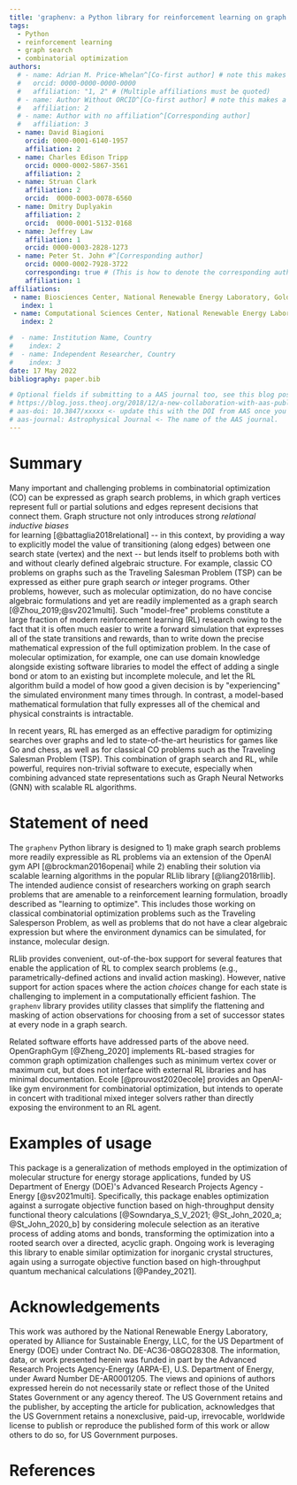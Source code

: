 ```yaml
---
title: 'graphenv: a Python library for reinforcement learning on graph search spaces'
tags:
  - Python
  - reinforcement learning
  - graph search
  - combinatorial optimization
authors:
  # - name: Adrian M. Price-Whelan^[Co-first author] # note this makes a footnote saying 'Co-first author'
  #   orcid: 0000-0000-0000-0000
  #   affiliation: "1, 2" # (Multiple affiliations must be quoted)
  # - name: Author Without ORCID^[Co-first author] # note this makes a footnote saying 'Co-first author'
  #   affiliation: 2
  # - name: Author with no affiliation^[Corresponding author]
  #   affiliation: 3
  - name: David Biagioni
    orcid: 0000-0001-6140-1957
    affiliation: 2
  - name: Charles Edison Tripp
    orcid: 0000-0002-5867-3561
    affiliation: 2
  - name: Struan Clark
    affiliation: 2
    orcid:  0000-0003-0078-6560
  - name: Dmitry Duplyakin
    affiliation: 2
    orcid:  0000-0001-5132-0168
  - name: Jeffrey Law
    affiliation: 1
    orcid: 0000-0003-2828-1273    
  - name: Peter St. John #^[Corresponding author]
    orcid: 0000-0002-7928-3722
    corresponding: true # (This is how to denote the corresponding author)    
    affiliation: 1    
affiliations:
 - name: Biosciences Center, National Renewable Energy Laboratory, Golden CO 80401, USA
   index: 1
 - name: Computational Sciences Center, National Renewable Energy Laboratory, Golden CO 80401, USA
   index: 2

#  - name: Institution Name, Country
#    index: 2
#  - name: Independent Researcher, Country
#    index: 3
date: 17 May 2022
bibliography: paper.bib

# Optional fields if submitting to a AAS journal too, see this blog post:
# https://blog.joss.theoj.org/2018/12/a-new-collaboration-with-aas-publishing
# aas-doi: 10.3847/xxxxx <- update this with the DOI from AAS once you know it.
# aas-journal: Astrophysical Journal <- The name of the AAS journal.
---
```


# Summary

Many important and challenging problems in combinatorial optimization (CO) can be
expressed as graph search problems, in which graph vertices represent full or partial
solutions and edges represent decisions that connect them. 
Graph structure not only introduces strong _relational inductive biases_  
for learning [@battaglia2018relational] -- in this context, by providing a way to 
explicitly model the value of transitioning (along edges) between one search state (vertex) 
and the next -- but lends itself to problems both with and without clearly 
defined algebraic structure.  For example, classic CO problems on graphs such as the Traveling Salesman Problem (TSP) can be expressed as either pure graph search _or_ integer programs.  Other problems, however, such as molecular optimization, do no have concise algebraic formulations and yet are readily
implemented as a graph search [@Zhou_2019;@sv2021multi].  Such "model-free" problems constitute
a large fraction of modern reinforcement learning (RL) research owing to the fact that it is often much easier to write a forward simulation that expresses all of the state transitions and rewards, than to write down the precise mathematical expression of the full optimization problem.  In the case of 
molecular optimization, for example, one can use domain knowledge alongside existing software
libraries to model the effect of adding a single bond or atom to an existing but incomplete
molecule, and let the RL algorithm build a model of how good a given decision is by "experiencing"
the simulated environment many times through.  In contrast, a model-based mathematical 
formulation that fully expresses all of the chemical and physical constraints is intractable.

In recent  years, RL has emerged as an effective paradigm for optimizing searches over graphs 
and led to state-of-the-art heuristics for games like Go and chess, as well as for classical CO
problems such as the Traveling Salesman Problem (TSP).  This combination of graph search
and RL, while powerful, requires non-trivial software to execute, especially when
combining advanced state representations such as Graph Neural Networks (GNN) with
scalable RL algorithms.

# Statement of need

The `graphenv` Python library is designed to 1) make graph search problems more readily
expressible as RL problems via an extension of the OpenAI gym API [@brockman2016openai]
while 2) enabling their solution via scalable learning algorithms in the popular RLlib
library [@liang2018rllib].  The intended audience consist of researchers working on graph search problems that are amenable to a reinforcement learning formulation, broadly described as "learning to optimize". This includes those working on classical combinatorial optimization problems such as the Traveling Salesperson Problem, as well as problems that do not have a clear algebraic expression but where the environment dynamics can be simulated, for instance, molecular design.

RLlib provides convenient, out-of-the-box support for several features that enable the application
of RL to complex search problems (e.g., parametrically-defined actions and invalid action masking).
However, native support for action spaces where the action
_choices_ change for each state is challenging to implement in a computationally
efficient fashion. The `graphenv` library provides utility classes that simplify the
flattening and masking of action observations for choosing from a set of successor
states at every node in a graph search.

Related software efforts have addressed parts of the above need. OpenGraphGym [@Zheng_2020] implements RL-based stragies for common graph optimization challenges such as minimum vertex cover or maximum cut, but does not interface with external RL libraries and has minimal documentation. Ecole [@prouvost2020ecole] provides an OpenAI-like gym environment for combinatorial optimization, but intends to operate in concert with traditional mixed integer solvers rather than directly exposing the environment to an RL agent.


# Examples of usage

This package is a generalization of methods employed in the optimization of molecular
structure for energy storage applications, funded by US Department of Energy (DOE)'s Advanced Research Projects
Agency - Energy [@sv2021multi]. Specifically, this package enables optimization against
a surrogate objective function based on high-throughput density functional theory
calculations [@Sowndarya_S_V_2021; @St_John_2020_a; @St_John_2020_b] by considering
molecule selection as an iterative process of adding atoms and bonds, transforming the
optimization into a rooted search over a directed, acyclic graph.  Ongoing work is
leveraging this library to enable similar optimization for inorganic crystal structures,
again using a surrogate objective function based on high-throughput quantum mechanical
calculations [@Pandey_2021].


# Acknowledgements

This work was authored by the National Renewable Energy Laboratory, operated by Alliance
for Sustainable Energy, LLC, for the US Department of Energy (DOE) under Contract No.
DE-AC36-08GO28308. The information, data, or work presented herein was funded in part by
the Advanced Research Projects Agency-Energy (ARPA-E), U.S. Department of Energy, under
Award Number DE-AR0001205. The views and opinions of authors expressed herein do not
necessarily state or reflect those of the United States Government or any agency
thereof. The US Government retains and the publisher, by accepting the article for
publication, acknowledges that the US Government retains a nonexclusive, paid-up,
irrevocable, worldwide license to publish or reproduce the published form of this work
or allow others to do so, for US Government purposes.

# References



<!-- # Mathematics

Single dollars ($) are required for inline mathematics e.g. $f(x) = e^{\pi/x}$

Double dollars make self-standing equations:

$$\Theta(x) = \left\{\begin{array}{l}
0\textrm{ if } x < 0\cr
1\textrm{ else}
\end{array}\right.$$

You can also use plain \LaTeX for equations
\begin{equation}\label{eq:fourier}
\hat f(\omega) = \int_{-\infty}^{\infty} f(x) e^{i\omega x} dx
\end{equation}
and refer to \autoref{eq:fourier} from text. -->

<!-- # Citations

Citations to entries in paper.bib should be in
[rMarkdown](http://rmarkdown.rstudio.com/authoring_bibliographies_and_citations.html)
format.

If you want to cite a software repository URL (e.g. something on GitHub without a preferred
citation) then you can do it with the example BibTeX entry below for @fidgit.

For a quick reference, the following citation commands can be used:
- `@biagioni2020rlmolecule`  ->  "Author et al. (2001)"
- `[@biagioni2020rlmolecule]` -> "(Author et al., 2001)"
- `[@biagioni2020rlmolecule; @sv2021multi]` -> "(Author1 et al., 2001; Author2 et al., 2002)"

# Figures -->
<!-- 
Figures can be included like this:
![Caption for example figure.\label{fig:example}](figure.png)
and referenced from text using \autoref{fig:example}.

Figure sizes can be customized by adding an optional second parameter:
![Caption for example figure.](figure.png){ width=20% } -->
